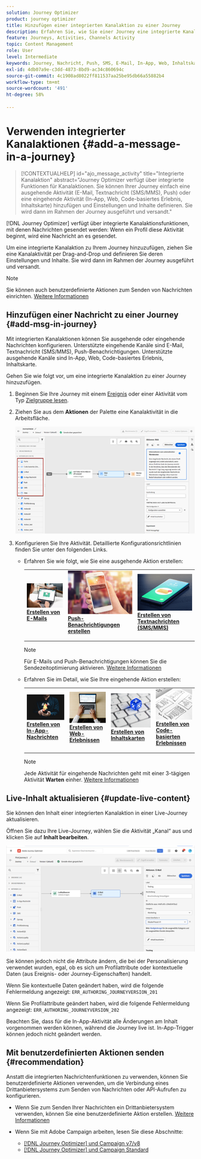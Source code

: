 ```yaml
---
solution: Journey Optimizer
product: journey optimizer
title: Hinzufügen einer integrierten Kanalaktion zu einer Journey
description: Erfahren Sie, wie Sie einer Journey eine integrierte Kanalaktion hinzufügen
feature: Journeys, Activities, Channels Activity
topic: Content Management
role: User
level: Intermediate
keywords: Journey, Nachricht, Push, SMS, E-Mail, In-App, Web, Inhaltskarte, Code-basiertes Erlebnis
exl-id: 4db07a9e-c3dd-4873-8bd9-ac34c860694c
source-git-commit: 4c1908ad8022ff811537aa25be95db66a55882b4
workflow-type: tm+mt
source-wordcount: '491'
ht-degree: 58%

---
```


# Verwenden integrierter Kanalaktionen {#add-a-message-in-a-journey}

>[!CONTEXTUALHELP]
>id="ajo_message_activity"
>title="Integrierte Kanalaktion"
>abstract="Journey Optimizer verfügt über integrierte Funktionen für Kanalaktionen. Sie können Ihrer Journey einfach eine ausgehende Aktivität (E-Mail, Textnachricht (SMS/MMS), Push) oder eine eingehende Aktivität (In-App, Web, Code-basiertes Erlebnis, Inhaltskarte) hinzufügen und Einstellungen und Inhalte definieren. Sie wird dann im Rahmen der Journey ausgeführt und versandt."

[!DNL Journey Optimizer] verfügt über integrierte Kanalaktionsfunktionen, mit denen Nachrichten gesendet werden: Wenn ein Profil diese Aktivität beginnt, wird eine Nachricht an es gesendet.

Um eine integrierte Kanalaktion zu Ihrem Journey hinzuzufügen, ziehen Sie eine Kanalaktivität per Drag-and-Drop und definieren Sie deren Einstellungen und Inhalte. Sie wird dann im Rahmen der Journey ausgeführt und versandt.

>[!NOTE]
>
>Sie können auch benutzerdefinierte Aktionen zum Senden von Nachrichten einrichten. [Weitere Informationen](#recommendation)

## Hinzufügen einer Nachricht zu einer Journey  {#add-msg-in-journey}

Mit integrierten Kanalaktionen können Sie ausgehende oder eingehende Nachrichten konfigurieren. Unterstützte eingehende Kanäle sind E-Mail, Textnachricht (SMS/MMS), Push-Benachrichtigungen. Unterstützte ausgehende Kanäle sind In-App, Web, Code-basiertes Erlebnis, Inhaltskarte.

Gehen Sie wie folgt vor, um eine integrierte Kanalaktion zu einer Journey hinzuzufügen.

1. Beginnen Sie Ihre Journey mit einem [Ereignis](general-events.md) oder einer Aktivität vom Typ [Zielgruppe lesen](read-audience.md).

1. Ziehen Sie aus dem **Aktionen** der Palette eine Kanalaktivität in die Arbeitsfläche.

   ![](assets/journey-web-activity.png)


1. Konfigurieren Sie Ihre Aktivität. Detaillierte Konfigurationsrichtlinien finden Sie unter den folgenden Links.

   * Erfahren Sie wie folgt, wie Sie eine ausgehende Aktion erstellen:

     <table style="table-layout:fixed">
      <tr style="border: 0;">
      <td>
      <a href="../email/create-email.md">
      <img alt="Lead" src="../assets/do-not-localize/email.jpg">
      </a>
      <div><a href="../email/create-email.md"><strong>Erstellen von E-Mails</strong>
      </div>
      <p>
      </td>
      <td>
      <a href="../push/create-push.md">
      <img alt="Gelegentlich" src="../assets/do-not-localize/push.jpg">
      </a>
      <div>
      <a href="../push/create-push.md"><strong>Push-Benachrichtigungen erstellen<strong></a>
      </div>
      <p>
      </td>
      <td>
      <a href="../sms/create-sms.md">
      <img alt="Validierung" src="../assets/do-not-localize/sms.jpg">
      </a>
      <div>
      <a href="../sms/create-sms.md"><strong>Erstellen von Textnachrichten (SMS/MMS)</strong></a>
      </div>
      <p>
      </td>
      </tr>
      </table>

     >[!NOTE]
     >
     >Für E-Mails und Push-Benachrichtigungen können Sie die Sendezeitoptimierung aktivieren. [Weitere Informationen](send-time-optimization.md)

   * Erfahren Sie im Detail, wie Sie Ihre eingehende Aktion erstellen:

     <table style="table-layout:fixed">
      <tr style="border: 0;">
      <td>
      <a href="../in-app/create-in-app.md">
      <img alt="Lead" src="../assets/do-not-localize/in-app.jpg">
      </a>
      <div><a href="../in-app/create-in-app.md"><strong>Erstellen von In-App-Nachrichten</strong>
      </div>
      <p>
      </td>
      <td>
      <a href="../web/create-web.md">
      <img alt="Lead" src="../assets/do-not-localize/web-create.jpg">
      </a>
      <div><a href="../web/create-web.md"><strong>Erstellen von Web-Erlebnissen</strong>
      </div>
      <p>
      </td>
      <td>
      <a href="../content-card/create-content-card.md">
      <img alt="Lead" src="../assets/do-not-localize/sms-config.jpg">
      </a>
      <div><a href="../content-card/create-content-card.md"><strong>Erstellen von Inhaltskarten</strong>
      </div>
      <p>
      </td>
      <td>
      <a href="../code-based/create-code-based.md">
      <img alt="Gelegentlich" src="../assets/do-not-localize/web-design.jpg">
      </a>
      <div>
      <a href="../code-based/create-code-based.md"><strong>Erstellen von Code-basierten Erlebnissen<strong></a>
      </div>
      <p>
      </td>
      </tr>
      </table>

     >[!NOTE]
     >
     >Jede Aktivität für eingehende Nachrichten geht mit einer 3-tägigen Aktivität **Warten** einher. [Weitere Informationen](wait-activity.md#auto-wait-node)


## Live-Inhalt aktualisieren {#update-live-content}

Sie können den Inhalt einer integrierten Kanalaktion in einer Live-Journey aktualisieren.

Öffnen Sie dazu Ihre Live-Journey, wählen Sie die Aktivität „Kanal“ aus und klicken Sie auf **Inhalt bearbeiten**.

![](assets/add-a-message2.png)

Sie können jedoch nicht die Attribute ändern, die bei der Personalisierung verwendet wurden, egal, ob es sich um Profilattribute oder kontextuelle Daten (aus Ereignis- oder Journey-Eigenschaften) handelt.

Wenn Sie kontextuelle Daten geändert haben, wird die folgende Fehlermeldung angezeigt: `ERR_AUTHORING_JOURNEYVERSION_201`

Wenn Sie Profilattribute geändert haben, wird die folgende Fehlermeldung angezeigt: `ERR_AUTHORING_JOURNEYVERSION_202`

Beachten Sie, dass für die In-App-Aktivität alle Änderungen am Inhalt vorgenommen werden können, während die Journey live ist. In-App-Trigger können jedoch nicht geändert werden.

## Mit benutzerdefinierten Aktionen senden {#recommendation}

Anstatt die integrierten Nachrichtenfunktionen zu verwenden, können Sie benutzerdefinierte Aktionen verwenden, um die Verbindung eines Drittanbietersystems zum Senden von Nachrichten oder API-Aufrufen zu konfigurieren.

* Wenn Sie zum Senden Ihrer Nachrichten ein Drittanbietersystem verwenden, können Sie eine benutzerdefinierte Aktion erstellen. [Weitere Informationen](../action/action.md)

* Wenn Sie mit Adobe Campaign arbeiten, lesen Sie diese Abschnitte:

   * [[!DNL Journey Optimizer] und Campaign v7/v8](../action/acc-action.md)
   * [[!DNL Journey Optimizer] und Campaign Standard](../action/acs-action.md)